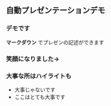 ## 自動プレゼンテーションデモ



### デモです
**マークダウン** でプレゼンの記述ができます



### 笑顔になりました→



### 大事な所はハイライトも
- 大事じゃないです
- ここはとても大事です
